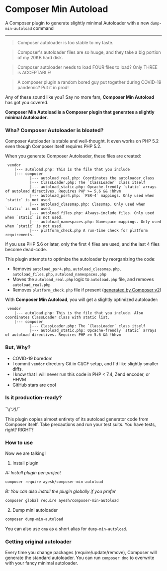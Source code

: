 # Composer Min Autoload
A Composer plugin to generate slightly minimal Autoloader with a new `dump-min-autoload` command

---

> Composer autoloader is too stable to my taste.

> Composer's autoloader files are so huuge, and they take a big portion of my 20KB hard disk.

> Composer autoloader needs to load FOUR files to load? Only THREE is ACCEPTABLE!

> A composer plugin a random bored guy put together during COVID-19 pandemic? Put it in prod!


Any of these sound like you? Say no more fam, **Composer Min Autoload** has got you covered.

**Composer Min Autoload is a Composer plugin that generates a slightly minimal Autoloader.**

### Wha? Composer Autoloader is bloated?

Composer Autoloader is stable and well-thought. It even works on PHP 5.2 even though Composer itself requires PHP 5.2.

When you generate Composer Autoloader, these files are created:

```
 vendor
    |--- autoload.php: This is the file that you include
    |--- composer
           |--- autoload_real.php: Coordinates the autoloader class
           |--- ClassLoader.php: The `ClassLoader` class itself
           |--- autoload_static.php: Opcache-frendly `static` arrays of autoload directives. Requires PHP >= 5.6 && !hhvm
           |--- autoload_psr4.php: `PSR-4` mappings. Only used when `static` is not used.
           |--- autoload_classmap.php: Classmap. Only used when `static` is not used.
           |--- autoload_files.php: Always-include files. Only used when `static` is not used.
           |--- autoload_namespaces.php: Namespace mappings. Only used when `static` is not used.
           |--- platform_check.php A run-time check for platform requirements. 
```

If you use PHP 5.6 or later, only the first 4 files are used, and the last 4 files become dead-code.

This plugin attempts to optimize the autoloader by reorganizing the code:

 - Removes `autoload_psr4.php`, `autoload_classmap.php`, `autoload_files.php`, `autoload_namespaces.php`
 - Moves the `autoload_real.php` logic to `autoload.php` file, and removes `autoload_real.php`
 - Removes `platform_check.php` file if present ([generated by Composer v2](https://php.watch/articles/composer-platform-check))
 
With **Composer Min Autoload**, you will get a slightly optimized autoloader:

```
 vendor
    |--- autoload.php: This is the file that you include. Also coordinates ClassLoader class with static list.
    |--- composer
           |--- ClassLoader.php: The `ClassLoader` class itself
           |--- autoload_static.php: Opcache-frendly `static` arrays of autoload directives. Requires PHP >= 5.6 && !hhvm
```



### But, Why?

 - COVID-19 boredom
 - I commit `vendor` directory Git in CI/CF setup, and I'd like slightly smaller diffs.
 - I know that I will never run this code in PHP < 7.4, Zend encoder, or HHVM
 - GitHub stars are cool

### Is it production-ready?

¯\\_(ツ)_/¯

This plugin copies almost entirety of its autoload generator code from Composer itself. Take precautions and run your test suits. You have tests, right? RIGHT?

### How to use

Now we are talking!

1. Install plugin

  *A: Install plugin per-project*

```bash
composer require ayesh/composer-min-autoload
```


  *B: You can also install the plugin globally if you prefer*

```bash
composer global require ayesh/composer-min-autoload
```

2. Dump mini autoloader

```bash
composer dump-min-autoload
```

You can also use `dma` as a short alias for `dump-min-autoload`. 

### Getting original autoloader

Every time you change packages (require/update/remove), Composer will generate the standard autoloader. You can run `composer dmo` to overwrite with your fancy minimal autoloader.

